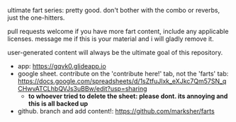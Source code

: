 ultimate fart series: pretty good.  don't bother with the combo or reverbs, just the one-hitters.

pull requests welcome if you have more fart content, include any applicable licenses.  message me if this is your material and i will gladly remove it.

user-generated content will always be the ultimate goal of this repository.
- app: https://gqvk0.glideapp.io
- google sheet.  contribute on the 'contribute here!' tab, not the 'farts' tab: https://docs.google.com/spreadsheets/d/1sZtfuJlxk_eXJkc7Qm57SN_qCHwvATCLhbQVJs3uBBw/edit?usp=sharing
  - **to whoever tried to delete the sheet: please dont.  its annoying and this is all backed up**
- github. branch and add content!: https://github.com/marksher/farts
